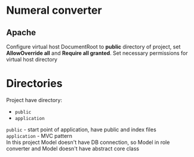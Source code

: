 ﻿# Numeral converter
## Apache
Configure virtual host DocumentRoot to **public** directory of project, set **AllowOverride all** and **Require all granted**. Set necessary permissions for virtual host directory
# Directories
Project have directory:
- `public`
- `application`

`public` - start point of application, have public and index files  
`application` - MVC pattern  
In this project Model doesn't have DB connection, so Model in role converter and Model doesn't have abstract core class
